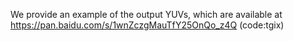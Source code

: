 We provide an example of the output YUVs, which are available at https://pan.baidu.com/s/1wnZczgMauTfY25OnQo_z4Q (code:tgix)
